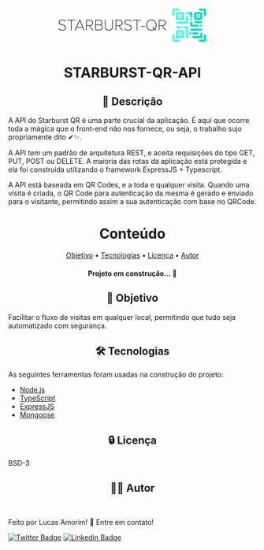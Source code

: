 <h2 align="center">
    <img alt="Logo" title="Logo" src="./assets/logo.png" />
</h2>

<h1 align="center">STARBURST-QR-API</h1>

<h2 align="center">
    📕 Descrição
</h2>


<p>
A API do Starburst QR é uma parte crucial da aplicação. É aqui que ocorre toda a mágica que o front-end não nos fornece, ou seja, o trabalho sujo propriamente dito ✔✨.<br />

A API tem um padrão de arquitetura REST, e aceita requisições do tipo GET, PUT, POST ou DELETE. A maioria das rotas da aplicação está protegida e ela foi construída utilizando o framework ExpressJS + Typescript.<br />

A API está baseada em QR Codes, e a toda e qualquer visita. Quando uma visita é criada, o QR Code para autenticação da mesma é gerado e enviado para o visitante, permitindo assim a sua autenticação com base no QRCode.
</p>

<h1 align="center">Conteúdo</h1>
<p align="center">
 <a href="#objetivo">Objetivo</a> •
 <a href="#tecnologias">Tecnologias</a> •
 <a href="#licenca">Licença</a> •
 <a href="#autor">Autor</a>
</p>

<h4 align="center">
	Projeto em construção...  🚧
</h4>

<h2 align="center" id="objetivo">🤞 Objetivo</h2>

Facilitar o fluxo de visitas em qualquer local, permitindo que tudo seja automatizado com segurança.

<h2 align="center" id="tecnologias">🛠 Tecnologias</h2>

As seguintes ferramentas foram usadas na construção do projeto:

- [Node.js](https://nodejs.org/en/)
- [TypeScript](https://www.typescriptlang.org/)
- [ExpressJS](https://expressjs.com/)
- [Mongoose](https://mongoosejs.com/)


<h2 align="center" id="licenca">🔒 Licença</h2>

BSD-3


<h2 align="center" id="autor">👨‍🔧 Autor</h2>


 <img style="border-radius: 50%;" src="https://avatars.githubusercontent.com/u/69680682?v=4" width="100px;" alt=""/>

Feito por Lucas Amorim! 🎉 Entre em contato!

[![Twitter Badge](https://img.shields.io/badge/Twitter-1DA1F2?style=for-the-badge&logo=twitter&logoColor=white)](https://twitter.com/Solaucas99) [![Linkedin Badge](https://img.shields.io/badge/LinkedIn-0077B5?style=for-the-badge&logo=linkedin&logoColor=white)](https://www.linkedin.com/in/lucas-da-silva-amorim-1384a0177/)
